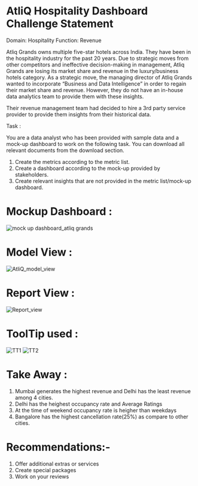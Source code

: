 # AtliQ Hospitality Dashboard Challenge Statement

Domain: Hospitality Function: Revenue

Atliq Grands owns multiple five-star hotels across India. They have been in the hospitality industry for the past 20 years. Due to strategic moves from other competitors and ineffective decision-making in management, Atliq Grands are losing its market share and revenue in the luxury/business hotels category. As a strategic move, the managing director of Atliq Grands wanted to incorporate “Business and Data Intelligence” in order to regain their market share and revenue. However, they do not have an in-house data analytics team to provide them with these insights.

Their revenue management team had decided to hire a 3rd party service provider to provide them insights from their historical data.

Task :

You are a data analyst who has been provided with sample data and a mock-up dashboard to work on the following task. You can download all relevant documents from the download section.

1) Create the metrics according to the metric list.
2) Create a dashboard according to the mock-up provided by stakeholders.
3) Create relevant insights that are not provided in the metric list/mock-up dashboard.
 
# Mockup Dashboard :

![mock up dashboard_atliq grands](https://user-images.githubusercontent.com/83628917/193047825-77efa1ed-3e77-4a5e-9d2e-ab3e7edf0d22.png)

# Model View :

![AtliQ_model_view](https://user-images.githubusercontent.com/83628917/193049322-115cdd53-96b4-46ba-84ab-ba4d088a359d.jpg)

# Report View :

![Report_view](https://user-images.githubusercontent.com/83628917/193050009-8def244f-0242-46b3-b163-83059c2b93aa.jpg)

# ToolTip used :
![TT1](https://user-images.githubusercontent.com/83628917/193050805-0bbfd782-78b8-484f-8ea3-a597f3bc2c71.jpg)
![TT2](https://user-images.githubusercontent.com/83628917/193050808-d9dc1bc2-4006-48cf-bbdf-105d3167eddb.jpg)

# Take Away :

1) Mumbai generates the highest revenue and Delhi has the least revenue among 4 cities.
2) Delhi has the heighest occupancy rate and Average Ratings
3) At the time of weekend occupancy rate is heigher than weekdays
4) Bangalore has the highest cancellation rate(25%) as compare to other cities.

# Recommendations:-

1) Offer additional extras or services
2) Create special packages
3) Work on your reviews


   
   
